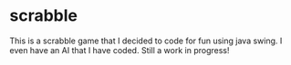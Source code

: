 # scrabble
This is a scrabble game that I decided to code for fun using java swing. I even have an AI that I have coded.  Still a work in progress!
